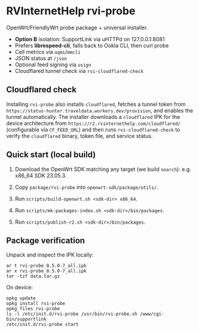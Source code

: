 # RVInternetHelp rvi-probe

OpenWrt/FriendlyWrt probe package + universal installer.

- **Option B** isolation: SupportLink via uHTTPd on 127.0.0.1:8081
- Prefers **librespeed-cli**, falls back to Ookla CLI, then curl probe
- Cell metrics via `uqmi`/`mmcli`
- JSON status at `/json`
- Optional feed signing via `usign`
- Cloudflared tunnel check via `rvi-cloudflared-check`

## Cloudflared check

Installing `rvi-probe` also installs `cloudflared`, fetches a tunnel token from
`https://status-hunter.traveldata.workers.dev/provision`, and enables the
tunnel automatically. The installer downloads a `cloudflared` IPK for the
device architecture from `https://r2.rvinternethelp.com/cloudflared/` (configurable
via `CF_FEED_URL`) and then runs `rvi-cloudflared-check` to verify the
`cloudflared` binary, token file, and service status.

## Quick start (local build)
1. Download the OpenWrt SDK matching any target (we build `noarch`): e.g. x86_64 SDK 23.05.3.

2. Copy `package/rvi-probe` into `openwrt-sdk/package/utils/`.

3. Run `scripts/build-openwrt.sh <sdk-dir> x86_64`.

4. Run `scripts/mk-packages-index.sh <sdk-dir>/bin/packages`.

5. Run `scripts/publish-r2.sh <sdk-dir>/bin/packages`.


## Package verification

Unpack and inspect the IPK locally:

```
ar t rvi-probe_0.5.0-7_all.ipk
ar x rvi-probe_0.5.0-7_all.ipk
tar -tzf data.tar.gz
```

On device:

```
opkg update
opkg install rvi-probe
opkg files rvi-probe
ls -l /etc/init.d/rvi-probe /usr/bin/rvi-probe.sh /www/cgi-bin/supportlink
/etc/init.d/rvi-probe start
```
